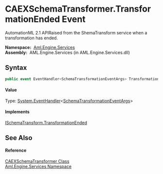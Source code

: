CAEXSchemaTransformer.TransformationEnded Event
===============================================
AutomationML 2.1 APIRaised from the ShemaTransform service when a transformation has ended.

  **Namespace:**  [Aml.Engine.Services][1]  
  **Assembly:**  AML.Engine.Services (in AML.Engine.Services.dll)

Syntax
------

```csharp
public event EventHandler<SchemaTransformationEventArgs> TransformationEnded
```

#### Value
Type: [System.EventHandler][2]&lt;[SchemaTransformationEventArgs][3]>
#### Implements
[ISchemaTransform.TransformationEnded][4]  


See Also
--------

#### Reference
[CAEXSchemaTransformer Class][5]  
[Aml.Engine.Services Namespace][1]  

[1]: ../README.md
[2]: https://docs.microsoft.com/dotnet/api/system.eventhandler-1
[3]: ../../Aml.Engine.Services.Interfaces/SchemaTransformationEventArgs/README.md
[4]: ../../Aml.Engine.Services.Interfaces/ISchemaTransform/TransformationEnded.md
[5]: README.md
[6]: https://www.automationml.org
[7]: ../../icons/logoShade.png
